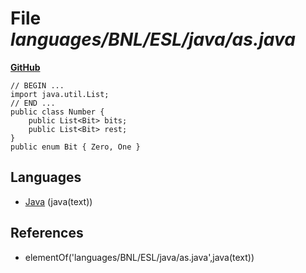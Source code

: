 # File _languages/BNL/ESL/java/as.java_
**[GitHub](https://github.com/softlang/yas/blob/master/languages/BNL/ESL/java/as.java)**
```
// BEGIN ...
import java.util.List;
// END ...
public class Number {
    public List<Bit> bits;
    public List<Bit> rest;
}
public enum Bit { Zero, One }
```

## Languages
* [Java](../languages/Java.md) (java(text))

## References
* elementOf('languages/BNL/ESL/java/as.java',java(text))
